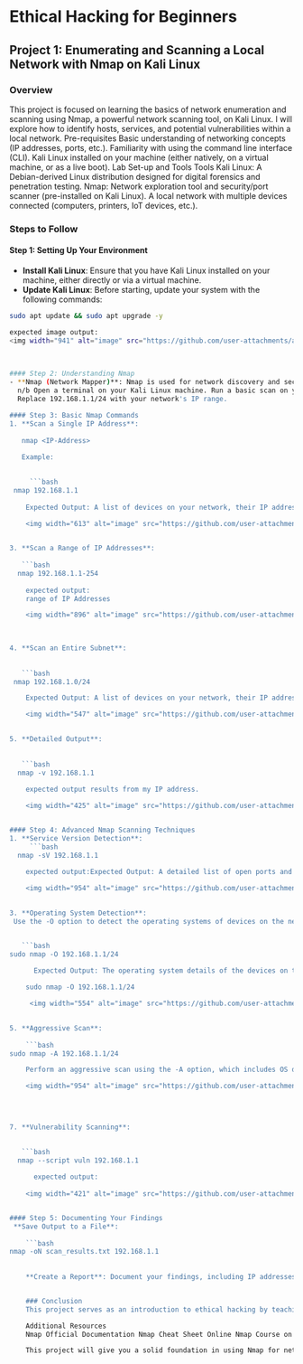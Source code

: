 # Ethical Hacking for Beginners

## Project 1: Enumerating and Scanning a Local Network with Nmap on Kali Linux

### Overview
This project is focused on learning the basics of network enumeration and scanning using Nmap, a powerful network scanning tool, on Kali Linux. I will  explore how to identify hosts, services, and potential vulnerabilities within a local network.
Pre-requisites
Basic understanding of networking concepts (IP addresses, ports, etc.).
Familiarity with using the command line interface (CLI).
Kali Linux installed on your machine (either natively, on a virtual machine, or as a live boot).
Lab Set-up and Tools
Tools
Kali Linux: A Debian-derived Linux distribution designed for digital forensics and penetration testing.
Nmap: Network exploration tool and security/port scanner (pre-installed on Kali Linux).
A local network with multiple devices connected (computers, printers, IoT devices, etc.).

### Steps to Follow

#### Step 1: Setting Up Your Environment
- **Install Kali Linux**: Ensure that you have Kali Linux installed on your machine, either directly or via a virtual machine.
- **Update Kali Linux**: Before starting, update your system with the following commands:

```bash
sudo apt update && sudo apt upgrade -y

expected image output:
<img width="941" alt="image" src="https://github.com/user-attachments/assets/ed9b035d-cbf8-47d7-8edd-48f4e46ea1ef">
 
  

#### Step 2: Understanding Nmap
- **Nmap (Network Mapper)**: Nmap is used for network discovery and security auditing. It helps you create a map of the network by identifying hosts and services.
  n/b Open a terminal on your Kali Linux machine. Run a basic scan on your local network.
  Replace 192.168.1.1/24 with your network's IP range.

#### Step 3: Basic Nmap Commands
1. **Scan a Single IP Address**:
   
   nmap <IP-Address>
   
   Example:
   

     ```bash
 nmap 192.168.1.1
                   
    Expected Output: A list of devices on your network, their IP addresses, and the open ports.

    <img width="613" alt="image" src="https://github.com/user-attachments/assets/68a2d831-c7fb-4ffa-9a70-1cd116e0af11">

   
3. **Scan a Range of IP Addresses**:
     
   ```bash
  nmap 192.168.1.1-254
   
    expected output:
    range of IP Addresses

    <img width="896" alt="image" src="https://github.com/user-attachments/assets/8705eadd-f519-4a5f-969c-35398e5f027c">

   
  
4. **Scan an Entire Subnet**:
   
   
   ```bash
 nmap 192.168.1.0/24

    Expected Output: A list of devices on your network, their IP addresses, and the open ports.

    <img width="547" alt="image" src="https://github.com/user-attachments/assets/08482d88-5ee6-4476-859a-d92906e0f3a5">

   
5. **Detailed Output**:
   
   
   ```bash
  nmap -v 192.168.1.1
  
    expected output results from my IP address.

    <img width="425" alt="image" src="https://github.com/user-attachments/assets/90752501-4072-49f3-87d5-bef495da7d22">


#### Step 4: Advanced Nmap Scanning Techniques
1. **Service Version Detection**:
     ```bash
  nmap -sV 192.168.1.1
   
    expected output:Expected Output: A detailed list of open ports and the services running on them, including version information.

    <img width="954" alt="image" src="https://github.com/user-attachments/assets/4a202f81-996a-4421-a0b8-c07cae72eccd">

   
3. **Operating System Detection**:
 Use the -O option to detect the operating systems of devices on the network:


   ```bash
sudo nmap -O 192.168.1.1/24
      
      Expected Output: The operating system details of the devices on the network

    sudo nmap -O 192.168.1.1/24

     <img width="554" alt="image" src="https://github.com/user-attachments/assets/58296772-f33e-4f5b-bd5c-41c79832bccc">

   
5. **Aggressive Scan**:
   
    ```bash
sudo nmap -A 192.168.1.1/24

    Perform an aggressive scan using the -A option, which includes OS detection, version detection, script scanning, and traceroute:

    <img width="954" alt="image" src="https://github.com/user-attachments/assets/b804bc94-51f3-4423-ae41-fc2df6f4056e">


   
   
7. **Vulnerability Scanning**:

   
   ```bash
  nmap --script vuln 192.168.1.1
      
      expected output:
 
    <img width="421" alt="image" src="https://github.com/user-attachments/assets/7bf357b3-62ab-4b17-bdf0-2cf70a29dceb">


#### Step 5: Documenting Your Findings
 **Save Output to a File**:
 
    ```bash
nmap -oN scan_results.txt 192.168.1.1
  
  
    **Create a Report**: Document your findings, including IP addresses, open ports, services, and any detected vulnerabilities.


    ### Conclusion
    This project serves as an introduction to ethical hacking by teaching you how to use Nmap for network enumeration and       scanning. As you progress, you'll gain more advanced skills in ethical hacking and cybersecurity.

    Additional Resources
    Nmap Official Documentation Nmap Cheat Sheet Online Nmap Course on Udemy

    This project will give you a solid foundation in using Nmap for network scanning and enumeration, essential skills for         any ethical hacker.


